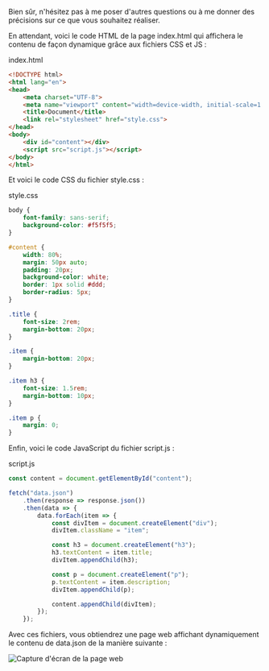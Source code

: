 Bien sûr, n'hésitez pas à me poser d'autres questions ou à me donner des précisions sur ce que vous souhaitez réaliser.

En attendant, voici le code HTML de la page index.html qui affichera le contenu de façon dynamique grâce aux fichiers CSS et JS :

index.html
```html
<!DOCTYPE html>
<html lang="en">
<head>
    <meta charset="UTF-8">
    <meta name="viewport" content="width=device-width, initial-scale=1.0">
    <title>Document</title>
    <link rel="stylesheet" href="style.css">
</head>
<body>
    <div id="content"></div>
    <script src="script.js"></script>
</body>
</html>
```
Et voici le code CSS du fichier style.css :

style.css
```css
body {
    font-family: sans-serif;
    background-color: #f5f5f5;
}

#content {
    width: 80%;
    margin: 50px auto;
    padding: 20px;
    background-color: white;
    border: 1px solid #ddd;
    border-radius: 5px;
}

.title {
    font-size: 2rem;
    margin-bottom: 20px;
}

.item {
    margin-bottom: 20px;
}

.item h3 {
    font-size: 1.5rem;
    margin-bottom: 10px;
}

.item p {
    margin: 0;
}
```
Enfin, voici le code JavaScript du fichier script.js :

script.js
```javascript
const content = document.getElementById("content");

fetch("data.json")
    .then(response => response.json())
    .then(data => {
        data.forEach(item => {
            const divItem = document.createElement("div");
            divItem.className = "item";

            const h3 = document.createElement("h3");
            h3.textContent = item.title;
            divItem.appendChild(h3);

            const p = document.createElement("p");
            p.textContent = item.description;
            divItem.appendChild(p);

            content.appendChild(divItem);
        });
    });
```
Avec ces fichiers, vous obtiendrez une page web affichant dynamiquement le contenu de data.json de la manière suivante :

![Capture d'écran de la page web](https://i.imgur.com/1UU7zYx.png)